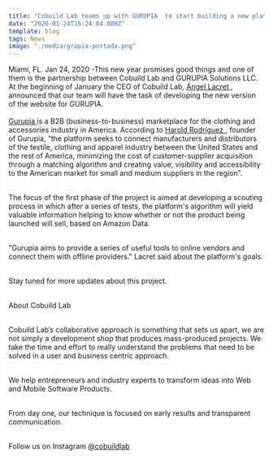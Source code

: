 ```yaml
---
title: "Cobuild Lab teams up with GURUPIA  to start building a new platform"
date: "2020-01-24T16:24:04.000Z"
template: blog
tags: News
image: "./media/grupia-portada.png"
---
```


Miami, FL. Jan 24, 2020 -This new year promises good things and one of them is the partnership between Cobuild Lab and GURUPIA Solutions LLC. At the beginning of January the CEO of Cobuild Lab, <a target="_blank" href="https://www.linkedin.com/in/alacret/"> Ángel Lacret </a>, announced that our team will have the task of developing the new version of the website for GURUPIA. <br> </br>
<a target="_blank" href="http://gurupia.com/english/"> Gurupia </a> is a B2B (business-to-business) marketplace for the clothing and accessories industry in America. According to <a target="_blank" href="https://www.linkedin.com/in/haroldrodriguezporras/?locale=en_US"> Harold Rodríguez </a>, founder of Gurupia, “the platform seeks to connect manufacturers and distributors of the textile, clothing and apparel industry between the United States and the rest of America, minimizing the cost of customer-supplier acquisition through a matching algorithm and creating value, visibility and accessibility to the American market for small and medium suppliers in the region”.<br> </br>

The focus of the first phase of the project is aimed at developing a scouting process in which after a series of tests, the platform's algorithm will yield valuable information helping to know whether or not the product being launched will sell, based on Amazon Data.<br> </br>

"Gurupia aims to provide a series of useful tools to online vendors and connect them with offline providers." Lacret said about the platform's goals. <br> </br>

Stay tuned for more updates about this project. <br> </br>

<title-4>About Cobuild Lab</title-4> <br> </br>

Cobuild Lab’s collaborative approach is something that sets us apart, we are not simply a development shop that produces mass-produced projects. We take the time and effort to really understand the problems that need to be solved in a user and business centric approach. <br> </br> 

We help entrepreneurs and industry experts to transform ideas into Web and Mobile Software Products. <br> </br>

From day one,  our technique is focused on early results and transparent communication. <br> </br>

Follow us on Instagram <a target="_blank" href="https://www.instagram.com/cobuildlab/"> @cobuildlab </a>
